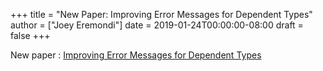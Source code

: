 +++
title = "New Paper: Improving Error Messages for Dependent Types"
author = ["Joey Eremondi"]
date = 2019-01-24T00:00:00-08:00
draft = false
+++

New paper :
[Improving Error Messages for Dependent Types](https://www.degruyter.com/view/j/comp.2019.9.issue-1/comp-2019-0001/comp-2019-0001.xml?format=INT)
